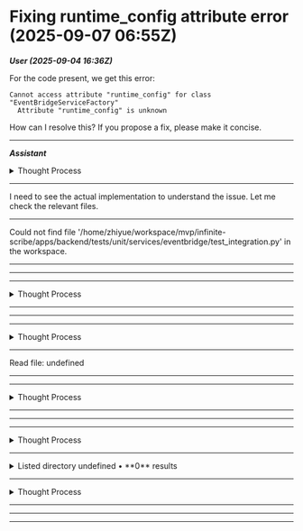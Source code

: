 <!-- Generated by SpecStory -->

# Fixing runtime_config attribute error (2025-09-07 06:55Z)

_**User (2025-09-04 16:36Z)**_

For the code present, we get this error:
```
Cannot access attribute "runtime_config" for class "EventBridgeServiceFactory"
  Attribute "runtime_config" is unknown
```
How can I resolve this? If you propose a fix, please make it concise.

---

_**Assistant**_

<think><details><summary>Thought Process</summary>The user is showing me a small code snippet where they're trying to access `factory.runtime_config` on an `EventBridgeServiceFactory` instance, but they're getting an error that the attribute "runtime_config" is unknown.

Let me look at the related files to understand what's happening. I need to see:

1. The actual test file to understand the full context
2. The EventBridgeServiceFactory implementation
3. What `get_event_bridge_factory()` returns

Let me start by reading the test file and then the factory implementation.</details></think>

---

I need to see the actual implementation to understand the issue. Let me check the relevant files.

---

Could not find file '/home/zhiyue/workspace/mvp/infinite-scribe/apps/backend/tests/unit/services/eventbridge/test_integration.py' in the workspace.

---



---



---

<think><details><summary>Thought Process</summary>I couldn't find the specific file or get results from semantic search. Let me try to find the files with grep search to locate the EventBridgeServiceFactory and related components.</details></think>

---



---



---

<think><details><summary>Thought Process</summary>I found the files related to EventBridgeServiceFactory. Now let me look at the actual implementation of the factory to understand what attributes it has.</details></think>

---

Read file: undefined

---



---

<think><details><summary>Thought Process</summary>Now I can see the issue! Looking at the `EventBridgeServiceFactory` class (lines 28-232), it doesn't have a `runtime_config` attribute. The factory has:

1. `settings` (line 45)
2. `eventbridge_config` (line 46) 

But no `runtime_config` attribute.

Now I need to find where `EventBridgeRuntimeConfig` is defined and what it should be accessing. Let me look for that.</details></think>

---



---



---

<think><details><summary>Thought Process</summary>Interesting, I can't find `EventBridgeRuntimeConfig` in the codebase. Let me look at what the factory actually has in terms of config properties. From the code I saw, it has `settings` and `eventbridge_config`. 

Based on the error message, the test is trying to access `factory.runtime_config`, but looking at the factory implementation, it should probably be accessing `factory.eventbridge_config` instead.

Let me also try to find the actual test file to see the full context.</details></think>

---

<details>
            <summary>Listed directory undefined • **0** results</summary>
        
No results found
</details>

---

<think><details><summary>Thought Process</summary>I see there are several test files but none named `test_integration.py`. Let me check what could be the right attribute to access based on the factory implementation. From what I saw in the factory, it has:

1. `settings` - the general settings
2. `eventbridge_config` - specifically the EventBridge configuration

The error mentions trying to assert against `EventBridgeRuntimeConfig`, but I couldn't find this class in the codebase. The most likely solution is that the test should be accessing `factory.eventbridge_config` instead of `factory.runtime_config`.

Let me check what the eventbridge_config actually is by looking at the settings structure.</details></think>

---



---



---

